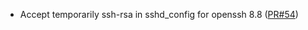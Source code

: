 - Accept temporarily ssh-rsa in sshd_config for openssh 8.8 ([PR#54](https://github.com/flatcar-linux/init/pull/54))
